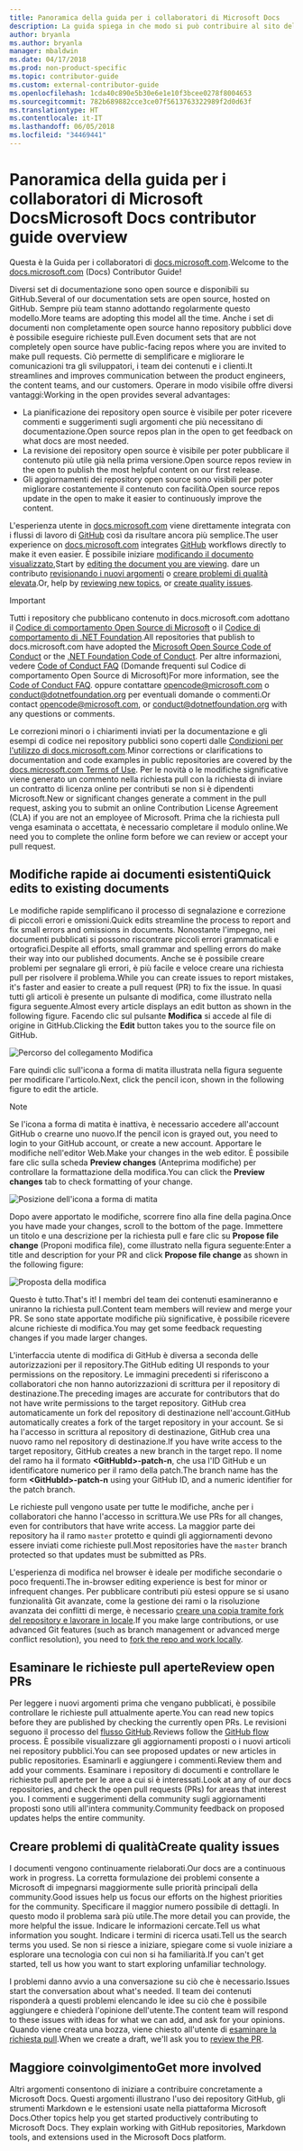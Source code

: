 ```yaml
---
title: Panoramica della guida per i collaboratori di Microsoft Docs
description: La guida spiega in che modo si può contribuire al sito della documentazione Microsoft docs.microsoft.com.
author: bryanla
ms.author: bryanla
manager: mbaldwin
ms.date: 04/17/2018
ms.prod: non-product-specific
ms.topic: contributor-guide
ms.custom: external-contributor-guide
ms.openlocfilehash: 1cda40c890e5b30e6e1e10f3bcee0278f8004653
ms.sourcegitcommit: 782b689882cce3ce07f5613763322989f2d0d63f
ms.translationtype: HT
ms.contentlocale: it-IT
ms.lasthandoff: 06/05/2018
ms.locfileid: "34469441"
---
```

# <a name="microsoft-docs-contributor-guide-overview"></a><span data-ttu-id="c387c-103">Panoramica della guida per i collaboratori di Microsoft Docs</span><span class="sxs-lookup"><span data-stu-id="c387c-103">Microsoft Docs contributor guide overview</span></span>

<span data-ttu-id="c387c-104">Questa è la Guida per i collaboratori di [docs.microsoft.com](https://docs.microsoft.com).</span><span class="sxs-lookup"><span data-stu-id="c387c-104">Welcome to the [docs.microsoft.com](https://docs.microsoft.com) (Docs) Contributor Guide!</span></span>

<span data-ttu-id="c387c-105">Diversi set di documentazione sono open source e disponibili su GitHub.</span><span class="sxs-lookup"><span data-stu-id="c387c-105">Several of our documentation sets are open source, hosted on GitHub.</span></span> <span data-ttu-id="c387c-106">Sempre più team stanno adottando regolarmente questo modello.</span><span class="sxs-lookup"><span data-stu-id="c387c-106">More teams are adopting this model all the time.</span></span> <span data-ttu-id="c387c-107">Anche i set di documenti non completamente open source hanno repository pubblici dove è possibile eseguire richieste pull.</span><span class="sxs-lookup"><span data-stu-id="c387c-107">Even document sets that are not completely open source have public-facing repos where you are invited to make pull requests.</span></span> <span data-ttu-id="c387c-108">Ciò permette di semplificare e migliorare le comunicazioni tra gli sviluppatori, i team dei contenuti e i clienti.</span><span class="sxs-lookup"><span data-stu-id="c387c-108">It streamlines and improves communication between the product engineers, the content teams, and our customers.</span></span> <span data-ttu-id="c387c-109">Operare in modo visibile offre diversi vantaggi:</span><span class="sxs-lookup"><span data-stu-id="c387c-109">Working in the open provides several advantages:</span></span>

- <span data-ttu-id="c387c-110">La pianificazione dei repository open source è visibile per poter ricevere commenti e suggerimenti sugli argomenti che più necessitano di documentazione.</span><span class="sxs-lookup"><span data-stu-id="c387c-110">Open source repos plan in the open to get feedback on what docs are most needed.</span></span>
- <span data-ttu-id="c387c-111">La revisione dei repository open source è visibile per poter pubblicare il contenuto più utile già nella prima versione.</span><span class="sxs-lookup"><span data-stu-id="c387c-111">Open source repos review in the open to publish the most helpful content on our first release.</span></span>
- <span data-ttu-id="c387c-112">Gli aggiornamenti dei repository open source sono visibili per poter migliorare costantemente il contenuto con facilità.</span><span class="sxs-lookup"><span data-stu-id="c387c-112">Open source repos update in the open to make it easier to continuously improve the content.</span></span>

<span data-ttu-id="c387c-113">L'esperienza utente in [docs.microsoft.com](https://docs.microsoft.com) viene direttamente integrata con i flussi di lavoro di [GitHub](https://github.com) così da risultare ancora più semplice.</span><span class="sxs-lookup"><span data-stu-id="c387c-113">The user experience on [docs.microsoft.com](https://docs.microsoft.com) integrates [GitHub](https://github.com) workflows directly to make it even easier.</span></span> <span data-ttu-id="c387c-114">È possibile iniziare [modificando il documento visualizzato](#quick-edits-to-existing-documents),</span><span class="sxs-lookup"><span data-stu-id="c387c-114">Start by [editing the document you are viewing](#quick-edits-to-existing-documents).</span></span> <span data-ttu-id="c387c-115">dare un contributo [revisionando i nuovi argomenti](#review-open-prs) o [creare problemi di qualità elevata](#create-quality-issues).</span><span class="sxs-lookup"><span data-stu-id="c387c-115">Or, help by [reviewing new topics](#review-open-prs), or [create quality issues](#create-quality-issues).</span></span>

> [!IMPORTANT]
> <span data-ttu-id="c387c-116">Tutti i repository che pubblicano contenuto in docs.microsoft.com adottano il [Codice di comportamento Open Source di Microsoft](https://opensource.microsoft.com/codeofconduct/) o il [Codice di comportamento di .NET Foundation](https://dotnetfoundation.org/code-of-conduct).</span><span class="sxs-lookup"><span data-stu-id="c387c-116">All repositories that publish to docs.microsoft.com have adopted the [Microsoft Open Source Code of Conduct](https://opensource.microsoft.com/codeofconduct/) or the [.NET Foundation Code of Conduct](https://dotnetfoundation.org/code-of-conduct).</span></span> <span data-ttu-id="c387c-117">Per altre informazioni, vedere [Code of Conduct FAQ](https://opensource.microsoft.com/codeofconduct/faq/) (Domande frequenti sul Codice di comportamento Open Source di Microsoft)</span><span class="sxs-lookup"><span data-stu-id="c387c-117">For more information, see the [Code of Conduct FAQ](https://opensource.microsoft.com/codeofconduct/faq/).</span></span> <span data-ttu-id="c387c-118">oppure contattare [opencode@microsoft.com](mailto:opencode@microsoft.com) o [conduct@dotnetfoundation.org](mailto:conduct@dotnetfoundation.org) per eventuali domande o commenti.</span><span class="sxs-lookup"><span data-stu-id="c387c-118">Or contact [opencode@microsoft.com](mailto:opencode@microsoft.com), or [conduct@dotnetfoundation.org](mailto:conduct@dotnetfoundation.org) with any questions or comments.</span></span><br>
>
> <span data-ttu-id="c387c-119">Le correzioni minori o i chiarimenti inviati per la documentazione e gli esempi di codice nei repository pubblici sono coperti dalle [Condizioni per l'utilizzo di docs.microsoft.com](https://docs.microsoft.com/legal/termsofuse).</span><span class="sxs-lookup"><span data-stu-id="c387c-119">Minor corrections or clarifications to documentation and code examples in public repositories are covered by the [docs.microsoft.com Terms of Use](https://docs.microsoft.com/legal/termsofuse).</span></span> <span data-ttu-id="c387c-120">Per le novità o le modifiche significative viene generato un commento nella richiesta pull con la richiesta di inviare un contratto di licenza online per contributi se non si è dipendenti Microsoft.</span><span class="sxs-lookup"><span data-stu-id="c387c-120">New or significant changes generate a comment in the pull request, asking you to submit an online Contribution License Agreement (CLA) if you are not an employee of Microsoft.</span></span> <span data-ttu-id="c387c-121">Prima che la richiesta pull venga esaminata o accettata, è necessario completare il modulo online.</span><span class="sxs-lookup"><span data-stu-id="c387c-121">We need you to complete the online form before we can review or accept your pull request.</span></span>

## <a name="quick-edits-to-existing-documents"></a><span data-ttu-id="c387c-122">Modifiche rapide ai documenti esistenti</span><span class="sxs-lookup"><span data-stu-id="c387c-122">Quick edits to existing documents</span></span>

<span data-ttu-id="c387c-123">Le modifiche rapide semplificano il processo di segnalazione e correzione di piccoli errori e omissioni.</span><span class="sxs-lookup"><span data-stu-id="c387c-123">Quick edits streamline the process to report and fix small errors and omissions in documents.</span></span> <span data-ttu-id="c387c-124">Nonostante l'impegno, nei documenti pubblicati si possono riscontrare piccoli errori grammaticali e ortografici.</span><span class="sxs-lookup"><span data-stu-id="c387c-124">Despite all efforts, small grammar and spelling errors do make their way into our published documents.</span></span> <span data-ttu-id="c387c-125">Anche se è possibile creare problemi per segnalare gli errori, è più facile e veloce creare una richiesta pull per risolvere il problema.</span><span class="sxs-lookup"><span data-stu-id="c387c-125">While you can create issues to report mistakes, it's faster and easier to create a pull request (PR) to fix the issue.</span></span> <span data-ttu-id="c387c-126">In quasi tutti gli articoli è presente un pulsante di modifica, come illustrato nella figura seguente.</span><span class="sxs-lookup"><span data-stu-id="c387c-126">Almost every article displays an edit button as shown in the following figure.</span></span> <span data-ttu-id="c387c-127">Facendo clic sul pulsante **Modifica** si accede al file di origine in GitHub.</span><span class="sxs-lookup"><span data-stu-id="c387c-127">Clicking the **Edit** button takes you to the source file on GitHub.</span></span>

![Percorso del collegamento Modifica](./media/index/edit-article.png)

<span data-ttu-id="c387c-129">Fare quindi clic sull'icona a forma di matita illustrata nella figura seguente per modificare l'articolo.</span><span class="sxs-lookup"><span data-stu-id="c387c-129">Next, click the pencil icon, shown in the following figure to edit the article.</span></span>

> [!NOTE]
> <span data-ttu-id="c387c-130">Se l'icona a forma di matita è inattiva, è necessario accedere all'account GitHub o crearne uno nuovo.</span><span class="sxs-lookup"><span data-stu-id="c387c-130">If the pencil icon is grayed out, you need to login to your GitHub account, or create a new account.</span></span> <span data-ttu-id="c387c-131">Apportare le modifiche nell'editor Web.</span><span class="sxs-lookup"><span data-stu-id="c387c-131">Make your changes in the web editor.</span></span> <span data-ttu-id="c387c-132">È possibile fare clic sulla scheda **Preview changes** (Anteprima modifiche) per controllare la formattazione della modifica.</span><span class="sxs-lookup"><span data-stu-id="c387c-132">You can click the **Preview changes** tab to check formatting of your change.</span></span>

![Posizione dell'icona a forma di matita](./media/index/editicon.png)

<span data-ttu-id="c387c-134">Dopo avere apportato le modifiche, scorrere fino alla fine della pagina.</span><span class="sxs-lookup"><span data-stu-id="c387c-134">Once you have made your changes, scroll to the bottom of the page.</span></span> <span data-ttu-id="c387c-135">Immettere un titolo e una descrizione per la richiesta pull e fare clic su **Propose file change** (Proponi modifica file), come illustrato nella figura seguente:</span><span class="sxs-lookup"><span data-stu-id="c387c-135">Enter a title and description for your PR and click **Propose file change** as shown in the following figure:</span></span>

![Proposta della modifica](./media/index/submit-pull-request.png)

<span data-ttu-id="c387c-137">Questo è tutto.</span><span class="sxs-lookup"><span data-stu-id="c387c-137">That's it!</span></span> <span data-ttu-id="c387c-138">I membri del team dei contenuti esamineranno e uniranno la richiesta pull.</span><span class="sxs-lookup"><span data-stu-id="c387c-138">Content team members will review and merge your PR.</span></span> <span data-ttu-id="c387c-139">Se sono state apportate modifiche più significative, è possibile ricevere alcune richieste di modifica.</span><span class="sxs-lookup"><span data-stu-id="c387c-139">You may get some feedback requesting changes if you made larger changes.</span></span>

<span data-ttu-id="c387c-140">L'interfaccia utente di modifica di GitHub è diversa a seconda delle autorizzazioni per il repository.</span><span class="sxs-lookup"><span data-stu-id="c387c-140">The GitHub editing UI responds to your permissions on the repository.</span></span> <span data-ttu-id="c387c-141">Le immagini precedenti si riferiscono a collaboratori che non hanno autorizzazioni di scrittura per il repository di destinazione.</span><span class="sxs-lookup"><span data-stu-id="c387c-141">The preceding images are accurate for contributors that do not have write permissions to the target repository.</span></span> <span data-ttu-id="c387c-142">GitHub crea automaticamente un fork del repository di destinazione nell'account.</span><span class="sxs-lookup"><span data-stu-id="c387c-142">GitHub automatically creates a fork of the target repository in your account.</span></span> <span data-ttu-id="c387c-143">Se si ha l'accesso in scrittura al repository di destinazione, GitHub crea una nuovo ramo nel repository di destinazione.</span><span class="sxs-lookup"><span data-stu-id="c387c-143">If you have write access to the target repository, GitHub creates a new branch in the target repo.</span></span> <span data-ttu-id="c387c-144">Il nome del ramo ha il formato **\<GitHubId\>-patch-n**, che usa l'ID GitHub e un identificatore numerico per il ramo della patch.</span><span class="sxs-lookup"><span data-stu-id="c387c-144">The branch name has the form **\<GitHubId\>-patch-n** using your GitHub ID, and a numeric identifier for the patch branch.</span></span>

<span data-ttu-id="c387c-145">Le richieste pull vengono usate per tutte le modifiche, anche per i collaboratori che hanno l'accesso in scrittura.</span><span class="sxs-lookup"><span data-stu-id="c387c-145">We use PRs for all changes, even for contributors that have write access.</span></span> <span data-ttu-id="c387c-146">La maggior parte dei repository ha il ramo `master` protetto e quindi gli aggiornamenti devono essere inviati come richieste pull.</span><span class="sxs-lookup"><span data-stu-id="c387c-146">Most repositories have the `master` branch protected so that updates must be submitted as PRs.</span></span>

<span data-ttu-id="c387c-147">L'esperienza di modifica nel browser è ideale per modifiche secondarie o poco frequenti.</span><span class="sxs-lookup"><span data-stu-id="c387c-147">The in-browser editing experience is best for minor or infrequent changes.</span></span> <span data-ttu-id="c387c-148">Per pubblicare contributi più estesi oppure se si usano funzionalità Git avanzate, come la gestione dei rami o la risoluzione avanzata dei conflitti di merge, è necessario [creare una copia tramite fork del repository e lavorare in locale](how-to-write-workflows-major.md).</span><span class="sxs-lookup"><span data-stu-id="c387c-148">If you make large contributions, or use advanced Git features (such as branch management or advanced merge conflict resolution), you need to [fork the repo and work locally](how-to-write-workflows-major.md).</span></span>

## <a name="review-open-prs"></a><span data-ttu-id="c387c-149">Esaminare le richieste pull aperte</span><span class="sxs-lookup"><span data-stu-id="c387c-149">Review open PRs</span></span>

<span data-ttu-id="c387c-150">Per leggere i nuovi argomenti prima che vengano pubblicati, è possibile controllare le richieste pull attualmente aperte.</span><span class="sxs-lookup"><span data-stu-id="c387c-150">You can read new topics before they are published by checking the currently open PRs.</span></span> <span data-ttu-id="c387c-151">Le revisioni seguono il processo del [flusso GitHub](https://guides.github.com/introduction/flow/).</span><span class="sxs-lookup"><span data-stu-id="c387c-151">Reviews follow the [GitHub flow](https://guides.github.com/introduction/flow/) process.</span></span> <span data-ttu-id="c387c-152">È possibile visualizzare gli aggiornamenti proposti o i nuovi articoli nei repository pubblici.</span><span class="sxs-lookup"><span data-stu-id="c387c-152">You can see proposed updates or new articles in public repositories.</span></span> <span data-ttu-id="c387c-153">Esaminarli e aggiungere i commenti.</span><span class="sxs-lookup"><span data-stu-id="c387c-153">Review them and add your comments.</span></span> <span data-ttu-id="c387c-154">Esaminare i repository di documenti e controllare le richieste pull aperte per le aree a cui si è interessati.</span><span class="sxs-lookup"><span data-stu-id="c387c-154">Look at any of our docs repositories, and check the open pull requests (PRs) for areas that interest you.</span></span> <span data-ttu-id="c387c-155">I commenti e suggerimenti della community sugli aggiornamenti proposti sono utili all'intera community.</span><span class="sxs-lookup"><span data-stu-id="c387c-155">Community feedback on proposed updates helps the entire community.</span></span>

## <a name="create-quality-issues"></a><span data-ttu-id="c387c-156">Creare problemi di qualità</span><span class="sxs-lookup"><span data-stu-id="c387c-156">Create quality issues</span></span>

<span data-ttu-id="c387c-157">I documenti vengono continuamente rielaborati.</span><span class="sxs-lookup"><span data-stu-id="c387c-157">Our docs are a continuous work in progress.</span></span> <span data-ttu-id="c387c-158">La corretta formulazione dei problemi consente a Microsoft di impegnarsi maggiormente sulle priorità principali della community.</span><span class="sxs-lookup"><span data-stu-id="c387c-158">Good issues help us focus our efforts on the highest priorities for the community.</span></span> <span data-ttu-id="c387c-159">Specificare il maggior numero possibile di dettagli. In questo modo il problema sarà più utile.</span><span class="sxs-lookup"><span data-stu-id="c387c-159">The more detail you can provide, the more helpful the issue.</span></span> <span data-ttu-id="c387c-160">Indicare le informazioni cercate.</span><span class="sxs-lookup"><span data-stu-id="c387c-160">Tell us what information you sought.</span></span> <span data-ttu-id="c387c-161">Indicare i termini di ricerca usati.</span><span class="sxs-lookup"><span data-stu-id="c387c-161">Tell us the search terms you used.</span></span> <span data-ttu-id="c387c-162">Se non si riesce a iniziare, spiegare come si vuole iniziare a esplorare una tecnologia con cui non si ha familiarità.</span><span class="sxs-lookup"><span data-stu-id="c387c-162">If you can't get started, tell us how you want to start exploring unfamiliar technology.</span></span>

<span data-ttu-id="c387c-163">I problemi danno avvio a una conversazione su ciò che è necessario.</span><span class="sxs-lookup"><span data-stu-id="c387c-163">Issues start the conversation about what's needed.</span></span> <span data-ttu-id="c387c-164">Il team dei contenuti risponderà a questi problemi elencando le idee su ciò che è possibile aggiungere e chiederà l'opinione dell'utente.</span><span class="sxs-lookup"><span data-stu-id="c387c-164">The content team will respond to these issues with ideas for what we can add, and ask for your opinions.</span></span> <span data-ttu-id="c387c-165">Quando viene creata una bozza, viene chiesto all'utente di [esaminare la richiesta pull](#review-open-prs).</span><span class="sxs-lookup"><span data-stu-id="c387c-165">When we create a draft, we'll ask you to [review the PR](#review-open-prs).</span></span>

## <a name="get-more-involved"></a><span data-ttu-id="c387c-166">Maggiore coinvolgimento</span><span class="sxs-lookup"><span data-stu-id="c387c-166">Get more involved</span></span>

<span data-ttu-id="c387c-167">Altri argomenti consentono di iniziare a contribuire concretamente a Microsoft Docs. Questi argomenti illustrano l'uso dei repository GitHub, gli strumenti Markdown e le estensioni usate nella piattaforma Microsoft Docs.</span><span class="sxs-lookup"><span data-stu-id="c387c-167">Other topics help you get started productively contributing to Microsoft Docs. They explain working with GitHub repositories, Markdown tools, and extensions used in the Microsoft Docs platform.</span></span>

